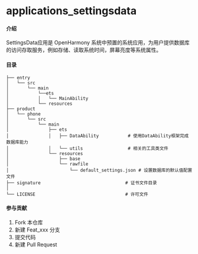 # applications_settingsdata



#### 介绍
SettingsData应用是 OpenHarmony 系统中预置的系统应用，为用户提供数据库的访问存取服务，例如存储、读取系统时间，屏幕亮度等系统属性。

#### 目录

```
├── entry
│   └── src
│       └── main
│           └──ets
│           │   └── MainAbility
│           └── resources
├── product
│   └── phone
│       └── src
│           └── main
│               ├── ets
│               │   ├── DataAbility           # 使用DataAbility框架完成数据库能力
│               │   └── utils                 # 相关的工具类文件
│               └── resources
│                   ├── base
│                   └── rawfile
│                       └── default_settings.json # 设置数据库的默认值配置文件
├── signature                                # 证书文件目录
│  
└── LICENSE                                  # 许可文件
```



#### 参与贡献

1.  Fork 本仓库
2.  新建 Feat_xxx 分支
3.  提交代码
4.  新建 Pull Request



